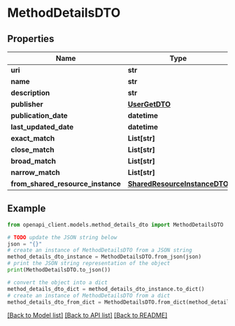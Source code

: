 # MethodDetailsDTO


## Properties

Name | Type | Description | Notes
------------ | ------------- | ------------- | -------------
**uri** | **str** |  | [optional] 
**name** | **str** |  | [optional] 
**description** | **str** |  | [optional] 
**publisher** | [**UserGetDTO**](UserGetDTO.md) |  | [optional] 
**publication_date** | **datetime** |  | [optional] 
**last_updated_date** | **datetime** |  | [optional] 
**exact_match** | **List[str]** |  | [optional] 
**close_match** | **List[str]** |  | [optional] 
**broad_match** | **List[str]** |  | [optional] 
**narrow_match** | **List[str]** |  | [optional] 
**from_shared_resource_instance** | [**SharedResourceInstanceDTO**](SharedResourceInstanceDTO.md) |  | [optional] 

## Example

```python
from openapi_client.models.method_details_dto import MethodDetailsDTO

# TODO update the JSON string below
json = "{}"
# create an instance of MethodDetailsDTO from a JSON string
method_details_dto_instance = MethodDetailsDTO.from_json(json)
# print the JSON string representation of the object
print(MethodDetailsDTO.to_json())

# convert the object into a dict
method_details_dto_dict = method_details_dto_instance.to_dict()
# create an instance of MethodDetailsDTO from a dict
method_details_dto_from_dict = MethodDetailsDTO.from_dict(method_details_dto_dict)
```
[[Back to Model list]](../README.md#documentation-for-models) [[Back to API list]](../README.md#documentation-for-api-endpoints) [[Back to README]](../README.md)


